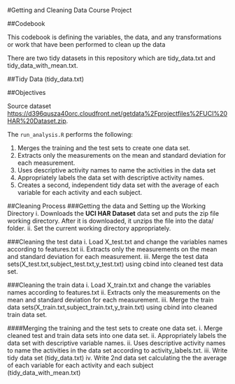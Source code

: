 #Getting and Cleaning Data Course Project

##Codebook

This codebook is defining the variables, the data, and any transformations or work that have been performed to clean up the data

There are two tidy datasets in this repository which are tidy_data.txt and tidy_data_with_mean.txt.

##Tidy Data (tidy_data.txt)


##Objectives

Source dataset https://d396qusza40orc.cloudfront.net/getdata%2Fprojectfiles%2FUCI%20HAR%20Dataset.zip.


The `run_analysis.R` performs the following:

1.  Merges the training and the test sets to create one data set.
2.  Extracts only the measurements on the mean and standard deviation for each measurement.
3.  Uses descriptive activity names to name the activities in the data set
4.  Appropriately labels the data set with descriptive activity names.
5.  Creates a second, independent tidy data set with the average of each variable for each activity and each subject.


##Cleaning Process
###Getting the data and Setting up the Working Directory
i. Downloads the **UCI HAR Dataset** data set and puts the zip file working directory. After it is downloaded, it unzips the file into the data/ folder. 
ii. Set the current working directory appropriately.

###Cleaning the test data
i. Load X_test.txt and change the variables names according to features.txt
ii. Extracts only the measurements on the mean and standard deviation for each measurement.
iii. Merge the test data sets(X_test.txt,subject_test.txt,y_test.txt) using cbind into cleaned test data set.

###Cleaning the train data
i. Load X_train.txt and change the variables names according to features.txt
ii. Extracts only the measurements on the mean and standard deviation for each measurement.
iii. Merge the train data sets(X_train.txt,subject_train.txt,y_train.txt) using cbind into cleaned train data set.

####Merging the training and the test sets to create one data set.
i. Merge cleaned test and train data sets into one data set.
ii. Appropriately labels the data set with descriptive variable names.
ii. Uses descriptive activity names to name the activities in the data set according to activity_labels.txt.
iii. Write tidy data set (tidy_data.txt)
iv. Write 2nd data set calculating the  the average of each variable for each activity and each subject (tidy_data_with_mean.txt)

